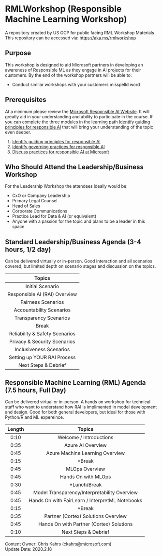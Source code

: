 # RMLWorkshop  (Responsible Machine Learning Workshop)
A repository created by US OCP for public facing RML Workshop Materials <br>
This repository can be accessed via: https://aka.ms/rmlworkshop

## Purpose
This workshop is designed to aid Microsoft partners in developing an awareness of Responsible ML as they engage in AI projects for their customers.  By the end of the workshop partners will be able to:

* Conduct similar workshops with your customers  misspelld word


## Prerequisites
 At a minimum please review the [Microsoft Responsible AI Website](https://www.microsoft.com/en-us/ai/responsible-ai).  It will greatly aid in your understanding and ability to participate in the course.  If you can complete the three modules in the learning path [Identify guiding principles for responsible AI](https://docs.microsoft.com/en-us/learn/paths/responsible-ai-business-principles/) that will bring your understanding of the topic even deeper.

1.  [Identify guiding principles for responsible AI](https://docs.microsoft.com/en-us/learn/modules/responsible-ai-principles/index)
1.  [Identify governing practices for responsible AI](https://docs.microsoft.com/en-us/learn/modules/responsible-ai-governing-practices/index)
1.  [Discuss practices for responsible AI at Microsoft](https://docs.microsoft.com/en-us/learn/modules/microsoft-responsible-ai-practices/index)


## Who Should Attend the Leadership/Business Workshop
For the Leadership Workshop the attendees ideally would be:
* CxO or Company Leadership
* Primary Legal Counsel 
* Head of Sales
* Corporate Communications
* Practice Lead for Data & AI (or equivalent)
* Anyone with a passion for the topic and plans to be a leader in this space

## Standard Leadership/Business Agenda (3-4 hours, 1/2 day)
Can be delivered virtually or in-person.  Good interaction and all scenarios covered, but limited depth on scenario stages and discussion on the topics.

 |  Topics                      |
 |:----------------------------:|
 |Initial Scenario              |
 |Responsible AI (RAI) Overview |
 |Fairness Scenarios            |
 |Accountability Scenarios      |
 |Transparency Scenarios        |
 |Break                         |
 |Reliability & Safety Scenarios|
 |Privacy & Security Scenarios  |
 |Inclusiveness Scenarios       |
 |Setting up YOUR RAI Process   |
 |Next Steps & Debrief          |


## Responsible Machine Learning (RML) Agenda (7.5 hours, Full Day)
Can be delivered virtual or in-person.  A hands on workshop for technical staff who want to understand how RAI is implimented in model development and design.  Good for both general developers, but ideal for those with Python/R and ML expereince.

| Length |  Topics                                          |
|:------:|:------------------------------------------------:|
| 0:10   |Welcome / Introductions                           |
| 0:35   |Azure AI Overview                                 |
| 0:45   |Azure Machine Learning Overview                   |
| 0:15   |*Break                                            |
| 0:45   |MLOps Overview                                    |
| 0:45   |Hands On with MLOps                               |
| 0:30   |*Lunch/Break                                      |
| 0:45   |Model Transparency/Interpretability Overview      |
| 0:45   |Hands On with FairLearn / InterpretML Notebooks   |
| 0:15   |*Break                                            |
| 0:35   |Partner (Cortex) Solutions Overview               |
| 0:45   |Hands On with Partner (Cortex) Solutions          |
| 0:10   |Next Steps & Debrief                              |

Content Owner: Chris Kahrs (ckahrs@microsoft.com)<br>
Update Date: 2020.2.18
